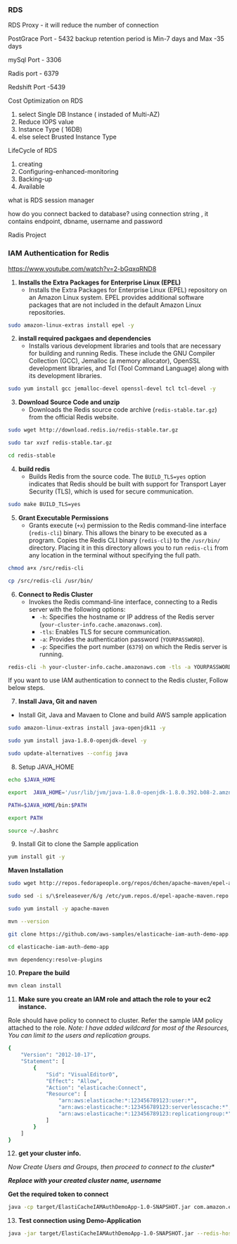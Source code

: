 ### RDS

RDS Proxy  - it will reduce the number of connection

PostGrace Port - 5432
backup retention period is Min-7 days and Max -35 days

mySql Port - 3306

Radis port - 6379

Redshift Port -5439


Cost Optimization on RDS
1. select Single DB Instance ( instaded of Multi-AZ)
2. Reduce IOPS value
3. Instance Type ( 16DB)
4. else select Brusted Instance Type


LifeCycle of RDS
1. creating
2. Configuring-enhanced-monitoring
3. Backing-up
4. Available


what is RDS session manager

how do you connect backed to database?
using connection string , it contains endpoint, dbname, username and password

Radis Project

### IAM Authentication for Redis
https://www.youtube.com/watch?v=2-bGqxqRND8
1. **Installs the Extra Packages for Enterprise Linux (EPEL)**
   - Installs the Extra Packages for Enterprise Linux (EPEL) repository on an Amazon Linux system. EPEL provides additional software packages that are not included in the default Amazon Linux repositories.

```bash
sudo amazon-linux-extras install epel -y
```

2. **install required packgaes and dependencies**
   - Installs various development libraries and tools that are necessary for building and running Redis. These include the GNU Compiler Collection (GCC), Jemalloc (a memory allocator), OpenSSL development libraries, and Tcl (Tool Command Language) along with its development libraries.

```bash
sudo yum install gcc jemalloc-devel openssl-devel tcl tcl-devel -y
```      

3. **Download Source Code and unzip**
   - Downloads the Redis source code archive (`redis-stable.tar.gz`) from the official Redis website.
   
```bash
sudo wget http://download.redis.io/redis-stable.tar.gz
```
```bash
sudo tar xvzf redis-stable.tar.gz
```

```bash
cd redis-stable
```

4. **build redis**
   - Builds Redis from the source code. The `BUILD_TLS=yes` option indicates that Redis should be built with support for Transport Layer Security (TLS), which is used for secure communication.

```bash
sudo make BUILD_TLS=yes
```

5. **Grant Executable Permissions**
   - Grants execute (`+x`) permission to the Redis command-line interface (`redis-cli`) binary. This allows the binary to be executed as a program. Copies the Redis CLI binary (`redis-cli`) to the `/usr/bin/` directory. Placing it in this directory allows you to run `redis-cli` from any location in the terminal without specifying the full path.

```bash
chmod a+x /src/redis-cli
```

```bash
cp /src/redis-cli /usr/bin/
```


6. **Connect to Redis Cluster**
   - Invokes the Redis command-line interface, connecting to a Redis server with the following options:
     - `-h`: Specifies the hostname or IP address of the Redis server (`your-cluster-info.cache.amazonaws.com`).
     - `-tls`: Enables TLS for secure communication.
     - `-a`: Provides the authentication password (`YOURPASSWORD`).
     - `-p`: Specifies the port number (`6379`) on which the Redis server is running.
	 
```bash
redis-cli -h your-cluster-info.cache.amazonaws.com -tls -a YOURPASSWORD -p 6379
```

If you want to use IAM authentication to connect to the Redis cluster, Follow below steps.


7. **Install Java, Git and naven**

- Install Git, Java and Mavaen to Clone and build AWS sample application


```bash
sudo amazon-linux-extras install java-openjdk11 -y
```

```bash
sudo yum install java-1.8.0-openjdk-devel -y
```

```bash
sudo update-alternatives --config java
```

8. Setup JAVA_HOME

```bash
echo $JAVA_HOME
```

```bash
export  JAVA_HOME='/usr/lib/jvm/java-1.8.0-openjdk-1.8.0.392.b08-2.amzn2.0.1.x86_64/jre'
```

```bash
PATH=$JAVA_HOME/bin:$PATH
```

```bash
export PATH
```

```bash
source ~/.bashrc
```

9. Install Git to clone the Sample application

```bash
yum install git -y
```

**Maven Installation**

```bash
sudo wget http://repos.fedorapeople.org/repos/dchen/apache-maven/epel-apache-maven.repo -O /etc/yum.repos.d/epel-apache-maven.repo
```

```bash
sudo sed -i s/\$releasever/6/g /etc/yum.repos.d/epel-apache-maven.repo
```

```bash
sudo yum install -y apache-maven
```

```bash
mvn --version
```


```bash
git clone https://github.com/aws-samples/elasticache-iam-auth-demo-app.git
```

```bash
cd elasticache-iam-auth-demo-app
```

```bash
mvn dependency:resolve-plugins
```

10. **Prepare the build**

```bash
mvn clean install
```

11. **Make sure you create an IAM role and attach the role to your ec2 instance.**

Role should have policy to connect to cluster. Refer the sample IAM policy attached to the role. 
*Note: I have added wildcard for most of the Resources, You can limit to the users and replication groups.*

```bash
{
    "Version": "2012-10-17",
    "Statement": [
        {
            "Sid": "VisualEditor0",
            "Effect": "Allow",
            "Action": "elasticache:Connect",
            "Resource": [
                "arn:aws:elasticache:*:123456789123:user:*",
                "arn:aws:elasticache:*:123456789123:serverlesscache:*",
                "arn:aws:elasticache:*:123456789123:replicationgroup:*"
            ]
        }
    ]
}
```

12. **get your cluster info.**

**Now Create Users and Groups*, then proceed to connect to the cluster**

***Replace with your created cluster name, username***

**Get the required token to connect**

```bash
java -cp target/ElastiCacheIAMAuthDemoApp-1.0-SNAPSHOT.jar com.amazon.elasticache.IAMAuthTokenGeneratorApp --region ***ap-south-1*** --replication-group-id ***myredis*** --user-id ***avinash***
```

13. **Test connection using Demo-Application**

```bash
java -jar target/ElastiCacheIAMAuthDemoApp-1.0-SNAPSHOT.jar --redis-host ***master.myredis.77otcp.aps1.cache.amazonaws.com*** --region ***ap-south-1*** --replication-group-id ***myredis*** --user-id ***avinash*** --tls
```